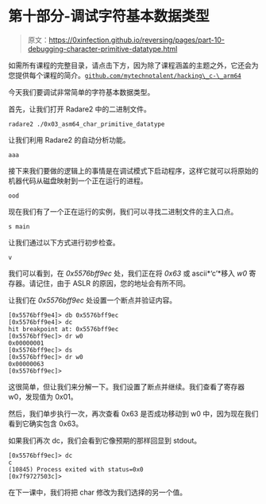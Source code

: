 # 第十部分-调试字符基本数据类型

> 原文：<https://0xinfection.github.io/reversing/pages/part-10-debugging-character-primitive-datatype.html>

如需所有课程的完整目录，请点击下方，因为除了课程涵盖的主题之外，它还会为您提供每个课程的简介。[`github.com/mytechnotalent/hacking\_c-\_arm64`](https://github.com/mytechnotalent/hacking\_c-\_arm64)

今天我们要调试非常简单的字符基本数据类型。

首先，让我们打开 Radare2 中的二进制文件。

```
radare2 ./0x03_asm64_char_primitive_datatype

```

让我们利用 Radare2 的自动分析功能。

```
aaa

```

接下来我们要做的逻辑上的事情是在调试模式下启动程序，这样它就可以将原始的机器代码从磁盘映射到一个正在运行的进程。

```
ood

```

现在我们有了一个正在运行的实例，我们可以寻找二进制文件的主入口点。

```
s main

```

让我们通过以下方式进行初步检查。

```
v

```

我们可以看到，在 *0x5576bff9ec* 处，我们正在将 *0x63* 或 ascii*‘c’*移入 *w0* 寄存器。请记住，由于 ASLR 的原因，您的地址会有所不同。

让我们在 *0x5576bff9ec* 处设置一个断点并验证内容。

```
[0x5576bff9e4]> db 0x5576bff9ec
[0x5576bff9e4]> dc
hit breakpoint at: 0x5576bff9ec
[0x5576bff9ec]> dr w0
0x00000001
[0x5576bff9ec]> ds
[0x5576bff9ec]> dr w0
0x00000063
[0x5576bff9ec]>

```

这很简单，但让我们来分解一下。我们设置了断点并继续。我们查看了寄存器 w0，发现值为 0x01。

然后，我们单步执行一次，再次查看 0x63 是否成功移动到 w0 中，因为现在我们看到它确实包含 0x63。

如果我们再次 dc，我们会看到它像预期的那样回显到 stdout。

```
[0x5576bff9ec]> dc
c
(10845) Process exited with status=0x0
[0x7f9727503c]>

```

在下一课中，我们将把 char 修改为我们选择的另一个值。